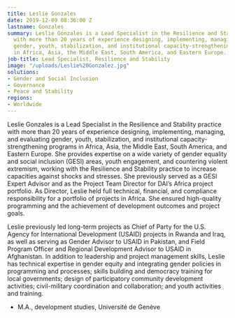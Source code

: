 ```yaml
---
title: Leslie Gonzales
date: 2019-12-09 08:36:00 Z
lastname: Gonzales
summary: Leslie Gonzales is a Lead Specialist in the Resilience and Stability practice
  with more than 20 years of experience designing, implementing, managing, and evaluating
  gender, youth, stabilization, and institutional capacity-strengthening programs
  in Africa, Asia, the Middle East, South America, and Eastern Europe.
job-title: Lead Specialist, Resilience and Stability
image: "/uploads/Leslie%20Gonzalez.jpg"
solutions:
- Gender and Social Inclusion
- Governance
- Peace and Stability
regions:
- Worldwide
---
```


Leslie Gonzales is a Lead Specialist in the Resilience and Stability practice with more than 20 years of experience designing, implementing, managing, and evaluating gender, youth, stabilization, and institutional capacity-strengthening programs in Africa, Asia, the Middle East, South America, and Eastern Europe. She provides expertise on a wide variety of gender equality and social inclusion (GESI) areas, youth engagement, and countering violent extremism, working with the Resilience and Stability practice to increase capacities against shocks and stresses. She previously served as a GESI Expert Advisor and as the Project Team Director for DAI’s Africa project portfolio. As Director, Leslie held full technical, financial, and compliance responsibility for a portfolio of projects in Africa. She ensured high-quality programming and the achievement of development outcomes and project goals.

Leslie previously led long-term projects as Chief of Party for the U.S. Agency for International Development (USAID) projects in Rwanda and Iraq, as well as serving as Gender Advisor to USAID in Pakistan, and Field Program Officer and Regional Development Advisor to USAID in Afghanistan. In addition to leadership and project management skills, Leslie has technical expertise in gender equity and integrating gender policies in programming and processes; skills building and democracy training for local governments; design of participatory community development activities; civil-military coordination and collaboration; and youth activities and training.
 
* M.A., development studies, Université de Genève